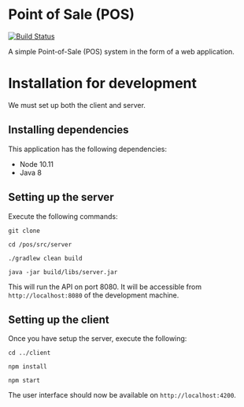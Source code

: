 # Point of Sale (POS)
[![Build Status](https://travis-ci.com/PerfectComputerSolutionsNP/pos.svg?branch=master)](https://travis-ci.com/PerfectComputerSolutionsNP/pos)

A simple Point-of-Sale (POS) system in the form of a web application.

# Installation for development
We must set up both the client and server.

## Installing dependencies
This application has the following dependencies:

- Node 10.11
- Java 8

## Setting up the server
Execute the following commands:

```
git clone

cd /pos/src/server

./gradlew clean build

java -jar build/libs/server.jar
```

This will run the API on port 8080. It will be
accessible from `http://localhost:8080` of the development machine.

## Setting up the client
Once you have setup the server, execute the following:

```
cd ../client

npm install

npm start
```

The user interface should now be available on `http://localhost:4200`.
